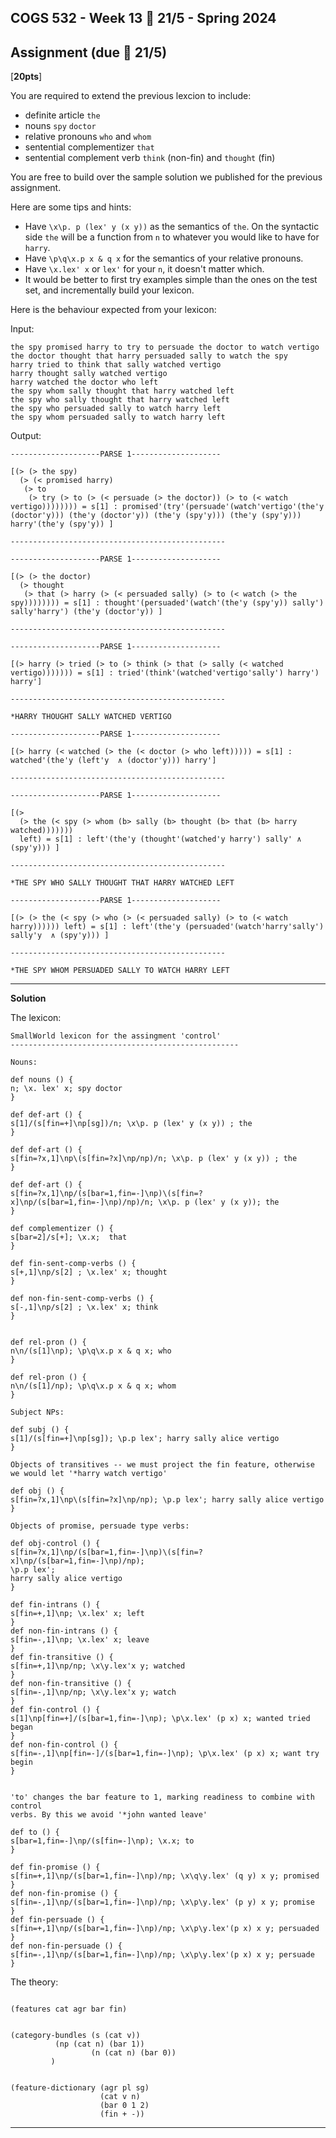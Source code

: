 COGS 532 - Week 13 :calendar: 21/5 - Spring 2024
-----------------------------------------------

Assignment (due :calendar: 21/5)
----------

[**20pts**]

You are required to extend the previous lexcion to include:

* definite article `the`
* nouns `spy` `doctor`
* relative pronouns `who` and `whom`
* sentential complementizer `that`
* sentential complement verb `think` (non-fin) and `thought` (fin)

You are free to build over the sample solution we published for the previous
assignment.

Here are some tips and hints:

* Have `\x\p. p (lex' y (x y))` as the semantics of `the`. On the syntactic side
  `the` will be a function from `n` to whatever you would like to have for `harry`.
* Have `\p\q\x.p x & q x` for the semantics of your relative pronouns.
* Have `\x.lex' x` or `lex'` for your `n`, it doesn't matter which.
* It would be better to first try examples simple than the ones on the test set,
  and incrementally build your lexicon.


Here is the behaviour expected from your lexicon:


Input:

```
the spy promised harry to try to persuade the doctor to watch vertigo
the doctor thought that harry persuaded sally to watch the spy 
harry tried to think that sally watched vertigo
harry thought sally watched vertigo
harry watched the doctor who left
the spy whom sally thought that harry watched left
the spy who sally thought that harry watched left
the spy who persuaded sally to watch harry left
the spy whom persuaded sally to watch harry left
```


Output:

```
--------------------PARSE 1--------------------

[(> (> the spy)
  (> (< promised harry)
   (> to
    (> try (> to (> (< persuade (> the doctor)) (> to (< watch vertigo)))))))) = s[1] : promised'(try'(persuade'(watch'vertigo'(the'y (doctor'y))) (the'y (doctor'y)) (the'y (spy'y))) (the'y (spy'y))) harry'(the'y (spy'y)) ]

------------------------------------------------

--------------------PARSE 1--------------------

[(> (> the doctor)
  (> thought
   (> that (> harry (> (< persuaded sally) (> to (< watch (> the spy)))))))) = s[1] : thought'(persuaded'(watch'(the'y (spy'y)) sally') sally'harry') (the'y (doctor'y)) ]

------------------------------------------------

--------------------PARSE 1--------------------

[(> harry (> tried (> to (> think (> that (> sally (< watched vertigo))))))) = s[1] : tried'(think'(watched'vertigo'sally') harry') harry']

------------------------------------------------

*HARRY THOUGHT SALLY WATCHED VERTIGO

--------------------PARSE 1--------------------

[(> harry (< watched (> the (< doctor (> who left))))) = s[1] : watched'(the'y (left'y  ∧ (doctor'y))) harry']

------------------------------------------------

--------------------PARSE 1--------------------

[(>
  (> the (< spy (> whom (b> sally (b> thought (b> that (b> harry watched)))))))
  left) = s[1] : left'(the'y (thought'(watched'y harry') sally' ∧ (spy'y))) ]

------------------------------------------------

*THE SPY WHO SALLY THOUGHT THAT HARRY WATCHED LEFT

--------------------PARSE 1--------------------

[(> (> the (< spy (> who (> (< persuaded sally) (> to (< watch harry)))))) left) = s[1] : left'(the'y (persuaded'(watch'harry'sally') sally'y  ∧ (spy'y))) ]

------------------------------------------------

*THE SPY WHOM PERSUADED SALLY TO WATCH HARRY LEFT

```

----------------------------------------------

**Solution**

The lexicon:

```
SmallWorld lexicon for the assingment 'control'
---------------------------------------------------

Nouns:

def nouns () {
n; \x. lex' x; spy doctor
}

def def-art () {
s[1]/(s[fin=+]\np[sg])/n; \x\p. p (lex' y (x y)) ; the
}

def def-art () {
s[fin=?x,1]\np\(s[fin=?x]\np/np)/n; \x\p. p (lex' y (x y)) ; the
}

def def-art () {
s[fin=?x,1]\np/(s[bar=1,fin=-]\np)\(s[fin=?x]\np/(s[bar=1,fin=-]\np)/np)/n; \x\p. p (lex' y (x y)); the
}

def complementizer () {
s[bar=2]/s[+]; \x.x;  that
}

def fin-sent-comp-verbs () {
s[+,1]\np/s[2] ; \x.lex' x; thought
}

def non-fin-sent-comp-verbs () {
s[-,1]\np/s[2] ; \x.lex' x; think
}


def rel-pron () {
n\n/(s[1]\np); \p\q\x.p x & q x; who
}

def rel-pron () {
n\n/(s[1]/np); \p\q\x.p x & q x; whom
}

Subject NPs:

def subj () {
s[1]/(s[fin=+]\np[sg]); \p.p lex'; harry sally alice vertigo
}

Objects of transitives -- we must project the fin feature, otherwise
we would let '*harry watch vertigo'

def obj () {
s[fin=?x,1]\np\(s[fin=?x]\np/np); \p.p lex'; harry sally alice vertigo
}

Objects of promise, persuade type verbs:

def obj-control () {
s[fin=?x,1]\np/(s[bar=1,fin=-]\np)\(s[fin=?x]\np/(s[bar=1,fin=-]\np)/np);
\p.p lex';
harry sally alice vertigo
}

def fin-intrans () {
s[fin=+,1]\np; \x.lex' x; left
}
def non-fin-intrans () {
s[fin=-,1]\np; \x.lex' x; leave
}
def fin-transitive () {
s[fin=+,1]\np/np; \x\y.lex'x y; watched
}
def non-fin-transitive () {
s[fin=-,1]\np/np; \x\y.lex'x y; watch
}
def fin-control () {
s[1]\np[fin=+]/(s[bar=1,fin=-]\np); \p\x.lex' (p x) x; wanted tried began
}
def non-fin-control () {
s[fin=-,1]\np[fin=-]/(s[bar=1,fin=-]\np); \p\x.lex' (p x) x; want try begin
}


'to' changes the bar feature to 1, marking readiness to combine with control
verbs. By this we avoid '*john wanted leave'

def to () {
s[bar=1,fin=-]\np/(s[fin=-]\np); \x.x; to
}

def fin-promise () {
s[fin=+,1]\np/(s[bar=1,fin=-]\np)/np; \x\q\y.lex' (q y) x y; promised
}
def non-fin-promise () {
s[fin=-,1]\np/(s[bar=1,fin=-]\np)/np; \x\p\y.lex' (p y) x y; promise
}
def fin-persuade () {
s[fin=+,1]\np/(s[bar=1,fin=-]\np)/np; \x\p\y.lex'(p x) x y; persuaded
}
def non-fin-persuade () {
s[fin=-,1]\np/(s[bar=1,fin=-]\np)/np; \x\p\y.lex'(p x) x y; persuade
}

```

The theory:

```

(features cat agr bar fin)


(category-bundles (s (cat v))
		  (np (cat n) (bar 1))
                  (n (cat n) (bar 0))
		 )


(feature-dictionary (agr pl sg)
                    (cat v n)
                    (bar 0 1 2)
        		    (fin + -))
```


---------------------------------------------------
